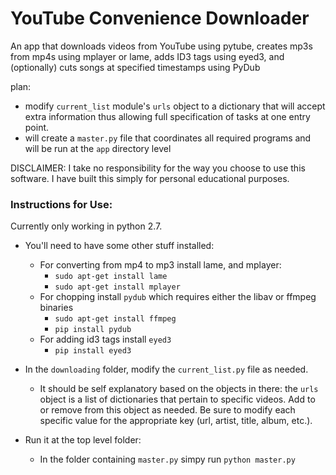 # YouTube Convenience Downloader

An app that downloads videos from YouTube using pytube, creates mp3s from mp4s using mplayer or lame, adds ID3 tags using eyed3, and (optionally) cuts songs at specified timestamps using PyDub

plan:
+ modify `current_list` module's `urls` object to a dictionary that will accept extra information thus allowing full specification of tasks at one entry point.
+ will create a `master.py` file that coordinates all required programs and will be run at the `app` directory level

DISCLAIMER: I take no responsibility for the way you choose to use this software. I have built this simply for personal educational purposes.

### Instructions for Use:
Currently only working in python 2.7.
+ You'll need to have some other stuff installed:
	+ For converting from mp4 to mp3 install lame, and mplayer:
		+ `sudo apt-get install lame`
		+ `sudo apt-get install mplayer`
	+ For chopping install `pydub` which requires either the libav or ffmpeg binaries
		+ `sudo apt-get install ffmpeg`
		+ `pip install pydub`
	+ For adding id3 tags install `eyed3`
		+ `pip install eyed3`

+ In the `downloading` folder, modify the `current_list.py` file as needed.
	+ It should be self explanatory based on the objects in there: the `urls` object is a list of dictionaries that pertain to specific videos. Add to or remove from this object as needed. Be sure to modify each specific value for the appropriate key (url, artist, title, album, etc.).
+ Run it at the top level folder:
	+ In the folder containing `master.py` simpy run `python master.py`

